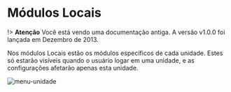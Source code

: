 # Módulos Locais

!> **Atenção** Você está vendo uma documentação antiga. A versão v1.0.0 foi lançada em Dezembro de 2013.

Nos módulos Locais estão os módulos específicos de cada unidade. Estes só estarão visíveis quando o usuário logar em uma unidade, e as configurações afetarão apenas esta unidade.

![menu-unidade](_images/menu-unidade.png)
